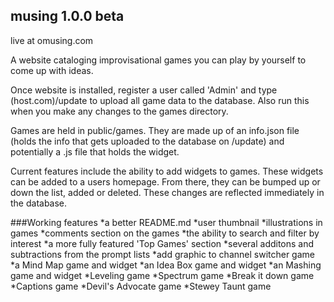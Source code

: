 ## musing 1.0.0 beta

live at omusing.com

A website cataloging improvisational games you can play by yourself to come up with ideas.

Once website is installed, register a user called 'Admin' and type (host.com)/update to
upload all game data to the database. Also run this when you make any changes to the games
directory.

Games are held in public/games. They are made up of an info.json file (holds the info that
gets uploaded to the database on /update) and potentially a .js file that holds the widget.

Current features include the ability to add widgets to games. These widgets can be added to
a users homepage. From there, they can be bumped up or down the list, added or deleted.
These changes are reflected immediately in the database.

###Working features
*a better README.md
*user thumbnail
*illustrations in games
*comments section on the games
*the ability to search and filter by interest
*a more fully featured 'Top Games' section
*several additons and subtractions from the prompt lists
*add graphic to channel switcher game
*a Mind Map game and widget
*an Idea Box game and widget
*an Mashing game and widget
*Leveling game
*Spectrum game
*Break it down game
*Captions game
*Devil's Advocate game
*Stewey Taunt game


